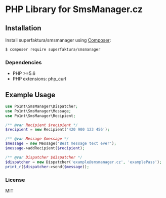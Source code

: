 # PHP Library for SmsManager.cz

## Installation
Install superfaktura/smsmanager using  [Composer](http://getcomposer.org/):

```sh
$ composer require superfaktura/smsmanager
```

### Dependencies
- PHP >=5.6
- PHP extensions: php_curl

## Example Usage

```php
use Po1nt\SmsManager\Dispatcher;
use Po1nt\SmsManager\Message;
use Po1nt\SmsManager\Recipient;

/** @var Recipient $recipient */
$recipient = new Recipient('420 900 123 456');

/** @var Message $message */
$message = new Message('Best message text ever');
$message->addRecipient($recipient);

/** @var Dispatcher $dispatcher */
$dispatcher = new Dispatcher('example@smsmanager.cz', 'examplePass');
print_r($dispatcher->send($message));

```

### License
MIT